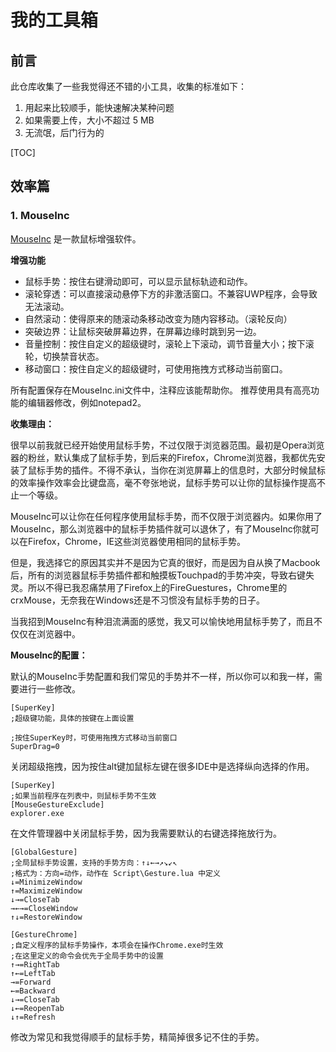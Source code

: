 # 我的工具箱
## 前言

此仓库收集了一些我觉得还不错的小工具，收集的标准如下：

1. 用起来比较顺手，能快速解决某种问题
2. 如果需要上传，大小不超过 5 MB
3. 无流氓，后门行为的

[TOC]

## 效率篇

### 1. MouseInc

[MouseInc](http://www.shuax.com) 是一款鼠标增强软件。

**增强功能**

- 鼠标手势：按住右键滑动即可，可以显示鼠标轨迹和动作。
- 滚轮穿透：可以直接滚动悬停下方的非激活窗口。不兼容UWP程序，会导致无法滚动。
- 自然滚动：使得原来的随滚动条移动改变为随内容移动。（滚轮反向）
- 突破边界：让鼠标突破屏幕边界，在屏幕边缘时跳到另一边。
- 音量控制：按住自定义的超级键时，滚轮上下滚动，调节音量大小；按下滚轮，切换禁音状态。
- 移动窗口：按住自定义的超级键时，可使用拖拽方式移动当前窗口。

所有配置保存在MouseInc.ini文件中，注释应该能帮助你。
推荐使用具有高亮功能的编辑器修改，例如notepad2。

**收集理由：**

很早以前我就已经开始使用鼠标手势，不过仅限于浏览器范围。最初是Opera浏览器的粉丝，默认集成了鼠标手势，到后来的Firefox，Chrome浏览器，我都优先安装了鼠标手势的插件。不得不承认，当你在浏览屏幕上的信息时，大部分时候鼠标的效率操作效率会比键盘高，毫不夸张地说，鼠标手势可以让你的鼠标操作提高不止一个等级。

MouseInc可以让你在任何程序使用鼠标手势，而不仅限于浏览器内。如果你用了MouseInc，那么浏览器中的鼠标手势插件就可以退休了，有了MouseInc你就可以在Firefox，Chrome，IE这些浏览器使用相同的鼠标手势。

但是，我选择它的原因其实并不是因为它真的很好，而是因为自从换了Macbook后，所有的浏览器鼠标手势插件都和触摸板Touchpad的手势冲突，导致右键失灵。所以不得已我忍痛禁用了Firefox上的FireGuestures，Chrome里的crxMouse，无奈我在Windows还是不习惯没有鼠标手势的日子。

当我招到MouseInc有种泪流满面的感觉，我又可以愉快地用鼠标手势了，而且不仅仅在浏览器中。

**MouseInc的配置：**

默认的MouseInc手势配置和我们常见的手势并不一样，所以你可以和我一样，需要进行一些修改。

```
[SuperKey]
;超级键功能，具体的按键在上面设置

;按住SuperKey时，可使用拖拽方式移动当前窗口
SuperDrag=0
```

关闭超级拖拽，因为按住alt键加鼠标左键在很多IDE中是选择纵向选择的作用。

```
[SuperKey]
;如果当前程序在列表中，则鼠标手势不生效
[MouseGestureExclude]
explorer.exe
```

在文件管理器中关闭鼠标手势，因为我需要默认的右键选择拖放行为。

```
[GlobalGesture]
;全局鼠标手势设置，支持的手势方向：↑↓←→↗↘↙↖
;格式为：方向=动作，动作在 Script\Gesture.lua 中定义
↓=MinimizeWindow
↑=MaximizeWindow
↓→=CloseTab
→←→=CloseWindow
↑↓=RestoreWindow

[GestureChrome]
;自定义程序的鼠标手势操作，本项会在操作Chrome.exe时生效
;在这里定义的命令会优先于全局手势中的设置
↑→=RightTab
↑←=LeftTab
→=Forward
←=Backward
↓→=CloseTab
↓←=ReopenTab
↓↑=Refresh
```
修改为常见和我觉得顺手的鼠标手势，精简掉很多记不住的手势。